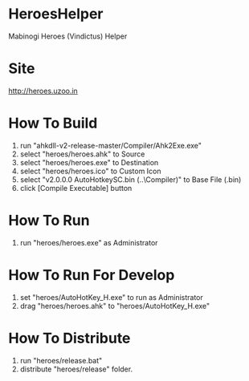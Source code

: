 # HeroesHelper
Mabinogi Heroes (Vindictus) Helper

# Site
http://heroes.uzoo.in

# How To Build
1. run "ahkdll-v2-release-master/Compiler/Ahk2Exe.exe"
2. select "heroes/heroes.ahk" to Source
3. select "heroes/heroes.exe" to Destination
4. select "heroes/heroes.ico" to Custom Icon
5. select "v2.0.0.0 AutoHotkeySC.bin (..\Compiler)" to Base File (.bin)
6. click [Compile Executable] button

# How To Run
1. run "heroes/heroes.exe" as Administrator

# How To Run For Develop
1. set "heroes/AutoHotKey_H.exe" to run as Administrator
2. drag "heroes/heroes.ahk" to "heroes/AutoHotKey_H.exe"

# How To Distribute
1. run "heroes/release.bat"
2. distribute "heroes/release" folder.